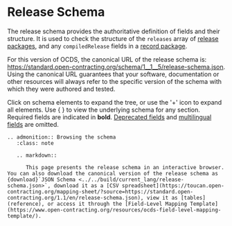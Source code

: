 # Release Schema

The release schema provides the authoritative definition of fields and their structure. It is used to check the structure of the `releases` array of [release packages](release_package), and any `compiledRelease` fields in a [record package](record_package).

For this version of OCDS, the canonical URL of the release schema is: <https://standard.open-contracting.org/schema/1__1__5/release-schema.json>. Using the canonical URL guarantees that your software, documentation or other resources will always refer to the specific version of the schema with which they were authored and tested.

Click on schema elements to expand the tree, or use the '+' icon to expand all elements. Use { } to view the underlying schema for any section. Required fields are indicated in **bold**. [Deprecated fields](../governance/deprecation) and [multilingual fields](../reference/#language) are omitted.

```{eval-rst}
.. admonition:: Browsing the schema
   :class: note

   .. markdown::

      This page presents the release schema in an interactive browser. You can also download the canonical version of the release schema as {download}`JSON Schema <../../build/current_lang/release-schema.json>`, download it as a [CSV spreadsheet](https://toucan.open-contracting.org/mapping-sheet/?source=https://standard.open-contracting.org/1.1/en/release-schema.json), view it as [tables](reference), or access it through the [Field-Level Mapping Template](https://www.open-contracting.org/resources/ocds-field-level-mapping-template/).
```

<script src="../../_static/docson/public/js/widget.js" data-schema="../../../release-schema.json"></script>
